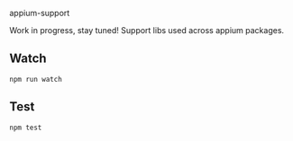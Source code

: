 appium-support

Work in progress, stay tuned!
Support libs used across appium packages.

## Watch

```
npm run watch
```

## Test

```
npm test
```
